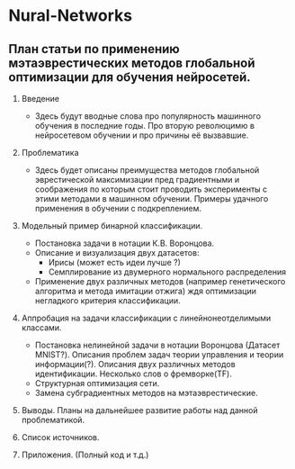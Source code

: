 # Nural-Networks

План статьи по применению мэтаэврестических методов глобальной оптимизации для обучения нейросетей.
--------------------------

1. Введение
   * Здесь будут вводные слова про популярность машинного обучения в последние годы. Про вторую революцимю в нейросетевом обучении и про причины её вызвавшие.
   
2. Проблематика

   * Здесь будет описаны преимущества методов глобальной эврестической максимизации пред градиентными и соображения по которым стоит проводить эксперименты с этими методами в машинном обучении. Примеры удачного применения в обучении с подкреплением.

3. Модельный пример бинарной классификации.

   * Постановка задачи в нотации К.В. Воронцова.
   * Описание и визуализация двух датасетов:
      - Ирисы (может есть идеи лучше ?)
      - Семплирование из двумерного нормального распределения
   * Применение двух различных методов (например генетического алгоритма и метода имитации отжига) ждя оптимизации негладкого критерия классификации.

4. Аппробация на задачи классификации с линейнонеотделимыми классами.

   * Постановка нелинейной задачи в нотации Воронцова (Датасет MNIST?). Описания проблем задач теории управления и теории информации(?). Описания двух различных методов идентификации. Несколько слов о фремворке(TF).
   * Структурная оптимизация сети.
   * Замена субградиентных методов на мэтаэврестические.
5. Выводы. Планы на дальнейшее развитие работы над данной проблематикой.
6. Список источников.
7. Приложения. (Полный код и т.д.)

